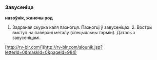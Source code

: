 ### Завусеніца
**назоўнік, жаночы род**

1. Задраная скурка каля пазногця. Пазногці ў завусеніцах. 2. Востры выступ на паверхні металу (спецыяльны тэрмін). Дэталь з завусеніцамі.

<a rel="author">[http://rv-blr.com/](http://rv-blr.com/slounik.jsp?letterId=0&maskId=0&pageId=984)</a>
